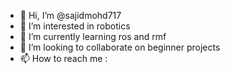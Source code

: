 - 👋 Hi, I’m @sajidmohd717
- 👀 I’m interested in robotics
- 🌱 I’m currently learning ros and rmf
- 💞️ I’m looking to collaborate on beginner projects
- 📫 How to reach me : 

<!---
sajidmohd717/sajidmohd717 is a ✨ special ✨ repository because its `README.md` (this file) appears on your GitHub profile.
You can click the Preview link to take a look at your changes.
--->
